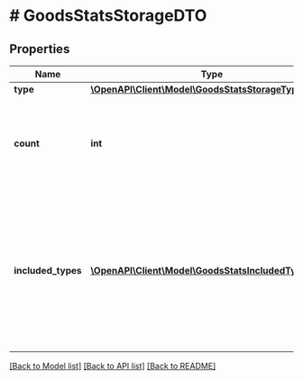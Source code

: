 # # GoodsStatsStorageDTO

## Properties

Name | Type | Description | Notes
------------ | ------------- | ------------- | -------------
**type** | [**\OpenAPI\Client\Model\GoodsStatsStorageType**](GoodsStatsStorageType.md) |  | [optional]
**count** | **int** | Количество товара для указанного типа условий хранения и обработки товара на складе. | [optional]
**included_types** | [**\OpenAPI\Client\Model\GoodsStatsIncludedTypeDTO[]**](GoodsStatsIncludedTypeDTO.md) | Дополнительная информация о том, для скольких товаров заканчивается срок действия текущего тарифа и для скольких товаров действует повышенный тариф. | [optional]

[[Back to Model list]](../../README.md#models) [[Back to API list]](../../README.md#endpoints) [[Back to README]](../../README.md)
